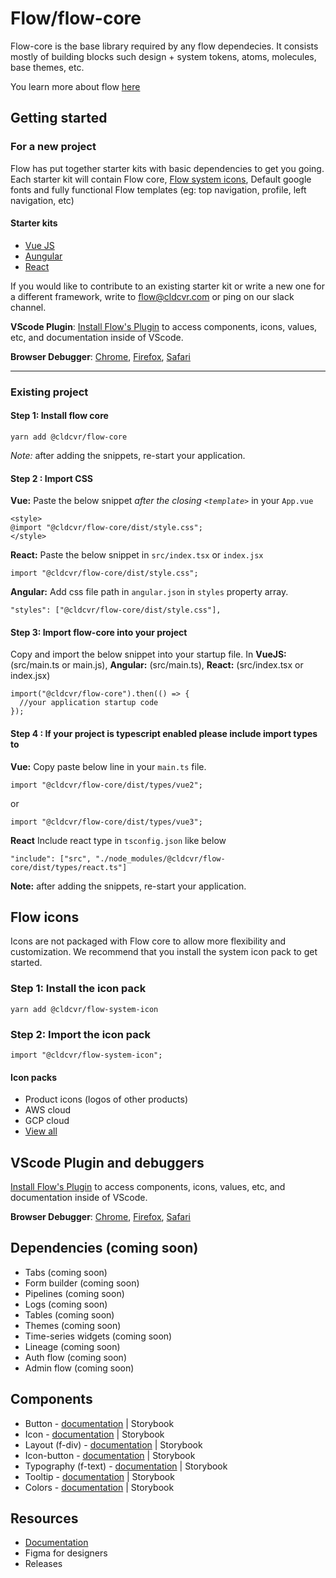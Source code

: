 # Flow/flow-core

Flow-core is the base library required by any flow dependecies. It consists mostly of building blocks such design + system tokens, atoms, molecules, base themes, etc.

You learn more about flow [here](https://github.com/cldcvr/flow-core/blob/main/ABOUT.md)

## Getting started

### For a new project

Flow has put together starter kits with basic dependencies to get you going. Each starter kit will contain Flow core, [Flow system icons](https://github.com/cldcvr/flow-icon), Default google fonts and fully functional Flow templates (eg: top navigation, profile, left navigation, etc)

#### Starter kits
* [Vue JS](https://github.com/cldcvr/flow-starterkit-vue)
* [Aungular](https://github.com/cldcvr/flow-starterkit-angular)
* [React](https://github.com/cldcvr/flow-starterkit-react)

If you would like to contribute to an existing starter kit or write a new one for a different framework, write to flow@cldcvr.com or ping on our slack channel.

**VScode Plugin**: [Install Flow's Plugin](https://marketplace.visualstudio.com/items?itemName=dev-vikas.flow-intellisense-vscode) to access components, icons, values, etc, and documentation inside of VScode.

**Browser Debugger**: [Chrome](https://chrome.google.com/webstore/detail/web-component-devtools/gdniinfdlmmmjpnhgnkmfpffipenjljo), [Firefox](https://addons.mozilla.org/en-US/firefox/addon/web-component-devtools/), [Safari](https://developer.apple.com/documentation/safariservices/safari_web_extensions/adding_a_web_development_tool_to_safari_web_inspector)

---

### Existing project

#### Step 1: Install flow core
```yarn add @cldcvr/flow-core```

*Note:* after adding the snippets, re-start your application.


#### Step 2 : Import CSS 
**Vue:**
Paste the below snippet *after the closing `<template>`* in your `App.vue` 

```
<style>
@import "@cldcvr/flow-core/dist/style.css";
</style> 
```
**React:** Paste the below snippet in `src/index.tsx` or `index.jsx`

```
import "@cldcvr/flow-core/dist/style.css";
```
**Angular:** Add css file path in `angular.json` in `styles` property array.

```
"styles": ["@cldcvr/flow-core/dist/style.css"],

```
#### Step 3: Import flow-core into your project

Copy and import the below snippet into your startup file. In **VueJS:** (src/main.ts or main.js), **Angular:** (src/main.ts), **React:** (src/index.tsx or index.jsx)
```
import("@cldcvr/flow-core").then(() => {
  //your application startup code
});
```
#### Step 4 : If your project is typescript enabled please include import types to

**Vue:** 
Copy paste below line in your `main.ts` file.
```
import "@cldcvr/flow-core/dist/types/vue2";
```
or 
```
import "@cldcvr/flow-core/dist/types/vue3";
```

**React**
Include react type in `tsconfig.json` like below
```
"include": ["src", "./node_modules/@cldcvr/flow-core/dist/types/react.ts"]
```

**Note:** after adding the snippets, re-start your application.


## Flow icons

Icons are not packaged with Flow core to allow more flexibility and customization. We recommend that you install the system icon pack to get started.

### Step 1: Install the icon pack 
```
yarn add @cldcvr/flow-system-icon
```

### Step 2: Import the icon pack 

```
import "@cldcvr/flow-system-icon";
```

#### Icon packs

* Product icons (logos of other products)
* AWS cloud
* GCP cloud
* [View all](https://github.com/cldcvr/flow-icon)


## VScode Plugin and debuggers
[Install Flow's Plugin](https://marketplace.visualstudio.com/items?itemName=dev-vikas.flow-intellisense-vscode) to access components, icons, values, etc, and documentation inside of VScode.

**Browser Debugger**: [Chrome](https://chrome.google.com/webstore/detail/web-component-devtools/gdniinfdlmmmjpnhgnkmfpffipenjljo), [Firefox](https://addons.mozilla.org/en-US/firefox/addon/web-component-devtools/), [Safari](https://developer.apple.com/documentation/safariservices/safari_web_extensions/adding_a_web_development_tool_to_safari_web_inspector)


## Dependencies (coming soon)
* Tabs (coming soon)
* Form builder (coming soon)
* Pipelines (coming soon)
* Logs (coming soon)
* Tables (coming soon)
* Themes (coming soon)
* Time-series widgets (coming soon)
* Lineage (coming soon)
* Auth flow (coming soon)
* Admin flow (coming soon)


## Components
* Button - [documentation](https://docs.google.com/document/d/1jwpo28kx61ybL3AOVzD2XaJ-aogZSThCTHtFWeqqMp8/edit?usp=sharing) |  Storybook
* Icon - [documentation](https://docs.google.com/document/d/1kLruoml15fZCo8XUoo48xsNDVgzaDe9freI6XeP7HOs/edit#heading=h.b81ibd1zmiy) |  Storybook
* Layout (f-div) - [documentation](https://docs.google.com/document/d/1X2i89A34pOnnTarzDDbEfP_GdK7sUBshr4gvX5ZEcPY/edit?usp=sharing) |  Storybook
* Icon-button - [documentation](https://docs.google.com/document/d/1kLruoml15fZCo8XUoo48xsNDVgzaDe9freI6XeP7HOs/edit#heading=h.b81ibd1zmiy) |  Storybook
* Typography (f-text) - [documentation](https://docs.google.com/document/d/1gc2pg9aZd1NsYvTXjAREsJkVYUsuin0-BiRa9vX9QNY/edit?usp=sharing)  |  Storybook
* Tooltip - [documentation](https://docs.google.com/document/d/15k1dfr1wU3xaOj7tuxIQQcGFM5jz1SuX2_x6-91PSZo/edit?usp=sharing) |  Storybook
* Colors - [documentation](https://docs.google.com/document/d/18EwptEUyenxyj1kC_kfdYsDfETZnWQF8EqEHLdwRQv0/edit?usp=sharing) |  Storybook


## Resources
* [Documentation](https://drive.google.com/drive/u/0/folders/1K4TLqpqrY0BNjQZ4fwZK_ZF-9M69Q4is)
* Figma for designers
* Releases
